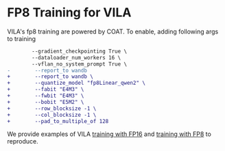 # FP8 Training for VILA

VILA's fp8 training are powered by COAT. To enable, adding following args to training

```diff
        --gradient_checkpointing True \
        --dataloader_num_workers 16 \
        --vflan_no_system_prompt True \
-        --report_to wandb
+        --report_to wandb \
+        --quantize_model "fp8Linear_qwen2" \
+        --fabit "E4M3" \
+        --fwbit "E4M3" \
+        --bobit "E5M2" \
+        --row_blocksize -1 \
+        --col_blocksize -1 \
+        --pad_to_multiple_of 128
```

We provide examples of VILA [training with FP16](./sft_qwen_fp16.sh) and [training with FP8](./sft_qwen_fp8.sh) to reproduce.
